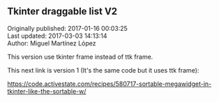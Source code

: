 ## Tkinter draggable list V2  
Originally published: 2017-01-16 00:03:25  
Last updated: 2017-03-03 14:13:14  
Author: Miguel Martínez López  
  
This version use tkinter frame instead of ttk frame.

This next link is version 1 (It's the same code but it uses ttk frame):

https://code.activestate.com/recipes/580717-sortable-megawidget-in-tkinter-like-the-sortable-w/